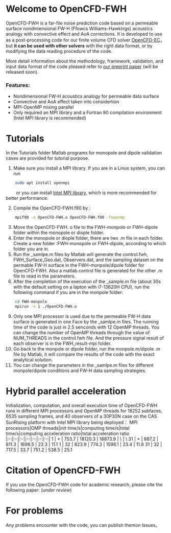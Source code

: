 # Welcome to OpenCFD-FWH

OpenCFD-FWH is a far-file noise prediction code based on a permeable surface nondimensional FW-H (Ffowcs Williams-Hawkings) acoustics analogy with convective effect and AoA corrections. It is developed to use as a post-processing code for our finite volume CFD solver [OpenCFD-EC](https://opencfd.cn/downloads/)， but **it can be used with other solvers** with the right data format, or by modifying the data reading procedure of the code.

More detail information about the methodology, framework,  validation, and input data format of the code pleased refer to [our preprint paper](222) (will be released soon). 

### Features:
- Nondimensional FW-H acoustics analogy for permeable data surface
- Convective and AoA effect taken into considertion
- MPI-OpenMP mixing parallel
- Only required an MPI library and a Fortran 90 compilation environment (Intel MPI library is recommended)

# Tutorials

In the Tutorials folder Matlab programs for monopole and dipole validation cases are provided for tutorial purpose.
1. Make sure you install a MPI library. If you are in a Linux system, you can run
```bash
	sudo apt install openmpi
```
&emsp;&emsp; or you can install [Intel MPI library](https://www.intel.com/content/www/us/en/developer/tools/oneapi/toolkits.html), which is more recommended for better performance.

2. Compile the OpenCFD-FWH.f90 by :
```bash
	mpif90 -o OpenCFD-FWH.o OpenCFD-FWH.f90 -fopenmp
```
3. Move the OpenCFD-FWH. o file to the FWH-monpole or FWH-dipole folder within the monopole or diople folder.
4. Enter the monopole or diople folder, there are two .m file in each folder.  Create a new folder :FWH-monopole or FWH-dipole, according to which folder you are in.
7.  Run the _samlpe.m files by Matlab will generate the control.fwh, FWH_Surface_Geo.dat, Observers.dat, and the sampling dataset on the permable FW-H surface in the FWH-monpole/dipole folder for OpenCFD-FWH. Also a matlab.control file is generated for the other .m file to read in the parameters.
8.  After the completion of the execution of the _sample.m file (about 30s with the default setting on a lapton with i7-13620H CPU), run the following command if you are in the monpole folder:
```bash
	cd FWH-monpole
	mpirun -n 1 ./OpenCFD-FWH.o
```
9.  Only one MPI processor is used due to the permeable FW-H data surface is generated in one Face by the _samlpe.m files. The running time of the code is just in  2.5 senconds with 12 OpenMP threads. You can change the number of OpenMP threads through the value of NUM_THREADS in the control.fwh file. And the pressure signal result of each observer is in the FWH_result-mpi folder.
10. Go back to the monpole or dipole folder, run the monpole.m/dipole .m file by Matlab, it will compare the results of the code with the exact analytical solution.
11. You can change the parameters in the  _samlpe.m files for different monpole/dipole conditions and FW-H data sampling strategies.
# Hybrid parallel acceleration

Initialization, computation, and overall execution time of  OpenCFD-FWH runs in different MPI processors and OpenMP threads for 18252 subfaces, 6535 sampling frames, and 40 observers of a 30P30N case on the CAS SunRising platform with Intel MPI library being deployed：
MPI processors|OMP threads|init time/s|computing time/s|total time/s|computing acceleration ratio|total acceleration ratio
|:-:|:-:|:-:|:-:|:-:|:-:|:-:|
1 |  ×  | 753.7 | 18120.3 | 18873.9 |  \  |  \ 
31 |  ×  | 887.2 | 811.3 | 1698.5 | 22.3 | 11.1 
1 | 32 | 823.9 | 774.3 | 1598.1 | 23.4 | 11.8 
31 | 32 | 717.5 | 33.7 | 751.2 | 538.5 | 25.1 

# Citation of OpenCFD-FWH
If you use the OpenCFD-FWH code for academic research, please cite the following paper:
(*under review*)

# For problems
Any problems encounter with the code, you can publish themon Issues。
